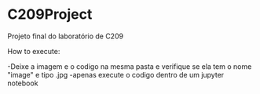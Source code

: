 # C209Project
Projeto final do laboratório de C209

How to execute:

-Deixe a imagem e o codigo na mesma pasta e verifique se ela tem o nome "image" e tipo .jpg
-apenas execute o codigo dentro de um jupyter notebook
